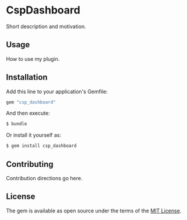 # CspDashboard
Short description and motivation.

## Usage
How to use my plugin.

## Installation
Add this line to your application's Gemfile:

```ruby
gem "csp_dashboard"
```

And then execute:
```bash
$ bundle
```

Or install it yourself as:
```bash
$ gem install csp_dashboard
```

## Contributing
Contribution directions go here.

## License
The gem is available as open source under the terms of the [MIT License](https://opensource.org/licenses/MIT).
